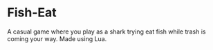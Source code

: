 # Fish-Eat
A casual game where you play as a shark trying eat fish while trash is coming your way. Made using Lua.
